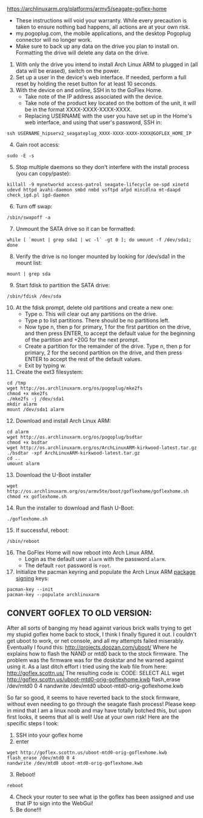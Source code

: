 https://archlinuxarm.org/platforms/armv5/seagate-goflex-home
- These instructions will void your warranty. While every precaution is taken to ensure nothing bad happens, all actions are at your own risk.
- my.pogoplug.com, the mobile applications, and the desktop Pogoplug connector will no longer work.
- Make sure to back up any data on the drive you plan to install on. Formatting the drive will delete any data on the drive.

1. With only the drive you intend to install Arch Linux ARM to plugged in (all data will be erased), switch on the power.
2. Set up a user in the device's web interface. If needed, perform a full reset by holding the reset button for at least 10 seconds.
3. With the device on and online, SSH in to the GoFlex Home.
    - Take note of the IP address associated with the device.
    - Take note of the product key located on the bottom of the unit, it will be in the format XXXX-XXXX-XXXX-XXXX.
    - Replacing USERNAME with the user you have set up in the Home's web interface, and using that user's password, SSH in:
```
ssh USERNAME_hipserv2_seagateplug_XXXX-XXXX-XXXX-XXXX@GOFLEX_HOME_IP
```
4. Gain root access:
```
sudo -E -s
```
5. Stop multiple daemons so they don't interfere with the install process (you can copy/paste):
```
killall -9 mynetworkd access-patrol seagate-lifecycle oe-spd xinetd udevd httpd avahi-daemon smbd nmbd vsftpd afpd minidlna mt-daapd check_igd.pl igd-daemon
```
6. Turn off swap:
```
/sbin/swapoff -a
```
7. Unmount the SATA drive so it can be formatted:
```
while [ `mount | grep sda1 | wc -l` -gt 0 ]; do umount -f /dev/sda1; done
```
8. Verify the drive is no longer mounted by looking for /dev/sda1 in the mount list:
```
mount | grep sda
```
9. Start fdisk to partition the SATA drive:
```
/sbin/fdisk /dev/sda
```
10. At the fdisk prompt, delete old partitions and create a new one:
    - Type o. This will clear out any partitions on the drive.
    - Type p to list partitions. There should be no partitions left.
    - Now type n, then p for primary, 1 for the first partition on the drive, and then press ENTER, to accept the default value for the beginning of the partition and +20G for the next prompt.
    - Create a partition for the remainder of the drive. Type n, then p for primary, 2 for the second partition on the drive, and then press ENTER to accept the rest of the default values.
    - Exit by typing w.
11. Create the ext3 filesystem:
```
cd /tmp
wget http://os.archlinuxarm.org/os/pogoplug/mke2fs
chmod +x mke2fs
./mke2fs -j /dev/sda1
mkdir alarm
mount /dev/sda1 alarm
```
12. Download and install Arch Linux ARM:
```
cd alarm
wget http://os.archlinuxarm.org/os/pogoplug/bsdtar
chmod +x bsdtar
wget http://os.archlinuxarm.org/os/ArchLinuxARM-kirkwood-latest.tar.gz
./bsdtar -xpf ArchLinuxARM-kirkwood-latest.tar.gz
cd ..
umount alarm
```
13. Download the U-Boot installer
```
wget http://os.archlinuxarm.org/os/armv5te/boot/goflexhome/goflexhome.sh
chmod +x goflexhome.sh
```
14. Run the installer to download and flash U-Boot:
```
./goflexhome.sh
```
15. If successful, reboot:
```
/sbin/reboot
```
16. The GoFlex Home will now reboot into Arch Linux ARM.
    - Login as the default user `alarm` with the password `alarm`.
    - The default `root` password is `root`.
17. Initialize the pacman keyring and populate the Arch Linux ARM [package signing](https://archlinuxarm.org/about/package-signing) keys:
```
pacman-key --init
pacman-key --populate archlinuxarm
```


CONVERT GOFLEX TO OLD VERSION:
-

After all sorts of banging my head against various brick walls trying to get my stupid goflex home back to stock, I think I finally figured it out. I couldn't get uboot to work, or net console, and all my attempts failed miserably. Eventually I found this:
http://projects.doozan.com/uboot/
Where he explains how to flash the NAND or mtd0 back to the stock firmware. The problem was the firmware was for the doskstar and he warned against using it. As a last ditch effort i tried using the kwb file from here:
http://goflex.scottn.us/
The resulting code is:
CODE: SELECT ALL
wget http://goflex.scottn.us/uboot-mtd0-orig-goflexhome.kwb
flash_erase /dev/mtd0 0 4
nandwrite /dev/mtd0 uboot-mtd0-orig-goflexhome.kwb


So far so good, it seems to have reverted back to the stock firmware, without even needing to go through the seagate flash process! Please keep in mind that I am a linux noob and may have totally botched this, but upon first looks, it seems that all is well! Use at your own risk!
Here are the specific steps I took:
1. SSH into your goflex home
2. enter
```
wget http://goflex.scottn.us/uboot-mtd0-orig-goflexhome.kwb
flash_erase /dev/mtd0 0 4
nandwrite /dev/mtd0 uboot-mtd0-orig-goflexhome.kwb
```
3. Reboot!
```
reboot
```
4. Check your router to see what ip the goflex has been assigned and use that IP to sign into the WebGui!
5. Be done!!!
